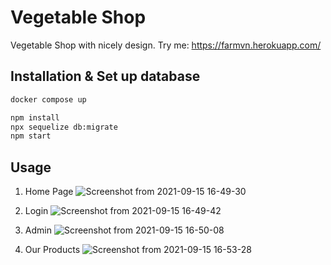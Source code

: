# Vegetable Shop

Vegetable Shop with nicely design.
Try me: https://farmvn.herokuapp.com/

## Installation & Set up database

```bash
docker compose up
```


```bash
npm install
npx sequelize db:migrate
npm start
```

## Usage
1. Home Page
![Screenshot from 2021-09-15 16-49-30](https://user-images.githubusercontent.com/58679620/133412153-631eda3b-7773-4cbd-bfb0-a4c0870b4c21.png)

2. Login 
![Screenshot from 2021-09-15 16-49-42](https://user-images.githubusercontent.com/58679620/133412212-69743207-79cc-429c-aaa1-cd5c3cb96a83.png)

3. Admin 
  ![Screenshot from 2021-09-15 16-50-08](https://user-images.githubusercontent.com/58679620/133412256-4a4b966e-c2cc-4c75-9049-8b6dcd4a0ab6.png)
4. Our Products
![Screenshot from 2021-09-15 16-53-28](https://user-images.githubusercontent.com/58679620/133412370-549c0f85-7b58-45f1-9ec8-e64dd63e64b2.png)

